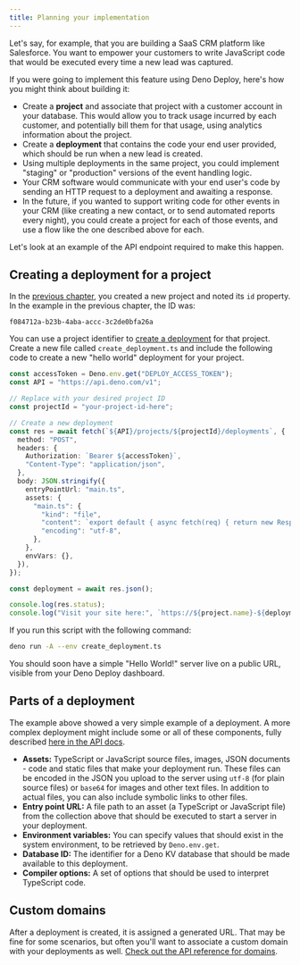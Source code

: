 ```yaml
---
title: Planning your implementation
---
```


Let's say, for example, that you are building a SaaS CRM platform like
Salesforce. You want to empower your customers to write JavaScript code that
would be executed every time a new lead was captured.

If you were going to implement this feature using Deno Deploy, here's how you
might think about building it:

- Create a **project** and associate that project with a customer account in
  your database. This would allow you to track usage incurred by each customer,
  and potentially bill them for that usage, using analytics information about
  the project.
- Create a **deployment** that contains the code your end user provided, which
  should be run when a new lead is created.
- Using multiple deployments in the same project, you could implement "staging"
  or "production" versions of the event handling logic.
- Your CRM software would communicate with your end user's code by sending an
  HTTP request to a deployment and awaiting a response.
- In the future, if you wanted to support writing code for other events in your
  CRM (like creating a new contact, or to send automated reports every night),
  you could create a project for each of those events, and use a flow like the
  one described above for each.

Let's look at an example of the API endpoint required to make this happen.

## Creating a deployment for a project

In the [previous chapter](./quick_start.md), you created a new project and noted
its `id` property. In the example in the previous chapter, the ID was:

```console
f084712a-b23b-4aba-accc-3c2de0bfa26a
```

You can use a project identifier to
[create a deployment](https://apidocs.deno.com/#get-/projects/-projectId-/deployments)
for that project. Create a new file called `create_deployment.ts` and include
the following code to create a new "hello world" deployment for your project.

```ts title="create_deployment.ts"
const accessToken = Deno.env.get("DEPLOY_ACCESS_TOKEN");
const API = "https://api.deno.com/v1";

// Replace with your desired project ID
const projectId = "your-project-id-here";

// Create a new deployment
const res = await fetch(`${API}/projects/${projectId}/deployments`, {
  method: "POST",
  headers: {
    Authorization: `Bearer ${accessToken}`,
    "Content-Type": "application/json",
  },
  body: JSON.stringify({
    entryPointUrl: "main.ts",
    assets: {
      "main.ts": {
        "kind": "file",
        "content": `export default { async fetch(req) { return new Response("Hello, World!"); } }`,
        "encoding": "utf-8",
      },
    },
    envVars: {},
  }),
});

const deployment = await res.json();

console.log(res.status);
console.log("Visit your site here:", `https://${project.name}-${deployment.id}.deno.dev`);
```

If you run this script with the following command:

```bash
deno run -A --env create_deployment.ts
```

You should soon have a simple "Hello World!" server live on a public URL,
visible from your Deno Deploy dashboard.

## Parts of a deployment

The example above showed a very simple example of a deployment. A more complex
deployment might include some or all of these components, fully described
[here in the API docs](https://apidocs.deno.com/#get-/projects/-projectId-/deployments).

- **Assets:** TypeScript or JavaScript source files, images, JSON documents -
  code and static files that make your deployment run. These files can be
  encoded in the JSON you upload to the server using `utf-8` (for plain source
  files) or `base64` for images and other text files. In addition to actual
  files, you can also include symbolic links to other files.
- **Entry point URL:** A file path to an asset (a TypeScript or JavaScript file)
  from the collection above that should be executed to start a server in your
  deployment.
- **Environment variables:** You can specify values that should exist in the
  system environment, to be retrieved by `Deno.env.get`.
- **Database ID:** The identifier for a Deno KV database that should be made
  available to this deployment.
- **Compiler options:** A set of options that should be used to interpret
  TypeScript code.

## Custom domains

After a deployment is created, it is assigned a generated URL. That may be fine
for some scenarios, but often you'll want to associate a custom domain with your
deployments as well.
[Check out the API reference for domains](https://apidocs.deno.com/#get-/organizations/-organizationId-/domains).
